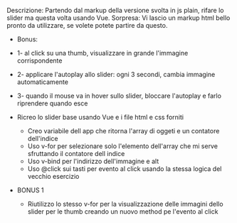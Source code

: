 Descrizione:
Partendo dal markup della versione svolta in js plain, rifare lo slider ma questa volta usando Vue.
Sorpresa: Vi lascio un markup html bello pronto da utilizzare, se volete potete partire da questo.

- Bonus:
- 1- al click su una thumb, visualizzare in grande l'immagine corrispondente

- 2- applicare l'autoplay allo slider: ogni 3 secondi, cambia immagine automaticamente

- 3- quando il mouse va in hover sullo slider, bloccare l'autoplay e farlo riprendere quando esce


- Ricreo lo slider base usando Vue e i file html e css forniti
    - Creo variabile dell app che ritorna l'array di oggeti e un contatore dell'indice
    - Uso v-for per selezionare solo l'elemento dell'array che mi serve sfruttando il contatore dell indice 
    - Uso v-bind per l'indirizzo dell'immagine e alt 
    - Uso @click sui tasti per evento al click usando la stessa logica del vecchio esercizio

- BONUS 1
    - Riutilizzo lo stesso v-for per la visualizzazione delle immagini dello slider per le thumb creando un nuovo method pe l'evento al click